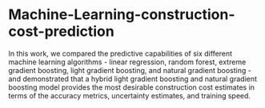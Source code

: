 # Machine-Learning-construction-cost-prediction
In this work, we compared the predictive capabilities of six different machine learning algorithms - linear regression, random forest, extreme gradient boosting, light gradient boosting, and natural gradient boosting - and demonstrated that a hybrid light gradient boosting and natural gradient boosting model provides the most desirable construction cost estimates in terms of the accuracy metrics, uncertainty estimates, and training speed.
